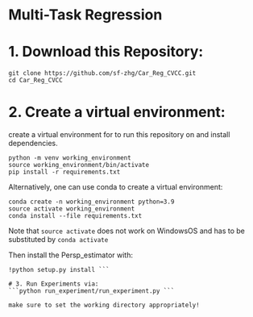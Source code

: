 # Multi-Task Regression

# 1. Download this Repository:
```
git clone https://github.com/sf-zhg/Car_Reg_CVCC.git
cd Car_Reg_CVCC
```
# 2. Create a virtual environment:
create a virtual environment for to run this repository on and install dependencies. 
```
python -m venv working_environment
source working_environment/bin/activate
pip install -r requirements.txt
```
Alternatively, one can use conda to create a virtual environment:
```
conda create -n working_environment python=3.9
source activate working_environment
conda install --file requirements.txt
```
Note that ```source activate``` does not work on WindowsOS and has to be substituted by ```conda activate```

Then install the Persp_estimator with:
```pip install -r requirements.txt
!python setup.py install ```

# 3. Run Experiments via:
```python run_experiment/run_experiment.py ```

make sure to set the working directory appropriately!


